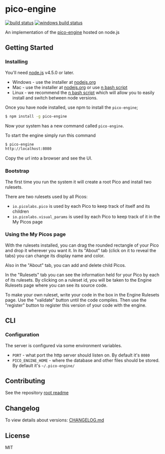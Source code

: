# pico-engine

[![build status](https://secure.travis-ci.org/Picolab/pico-engine.svg)](https://travis-ci.org/Picolab/pico-engine)
[![windows build status](https://ci.appveyor.com/api/projects/status/cxnk24jb697a9m5b?svg=true)](https://ci.appveyor.com/project/farskipper/pico-engine)

An implementation of the [pico-engine](http://www.windley.com/archives/2016/03/rebuilding_krl.shtml) hosted on node.js

## Getting Started

### Installing

You'll need [node.js](https://nodejs.org/) v4.5.0 or later.
 * Windows - use the installer at [nodejs.org](https://nodejs.org/en/download/)
 * Mac - use the installer at [nodejs.org](https://nodejs.org/en/download/) or use [n bash script](https://github.com/tj/n)
 * Linux - we recommend the [n bash script](https://github.com/tj/n) which will allow you to easily install and switch between node versions.

Once you have node installed, use npm to install the `pico-engine`;

```sh
$ npm install -g pico-engine
```
Now your system has a new command called `pico-engine`.

To start the engine simply run this command
```sh
$ pico-engine
http://localhost:8080
```
Copy the url into a browser and see the UI.

### Bootstrap
The first time you run the system it will create a root Pico and install two rulesets.

There are two rulesets used by all Picos:
 * `io.picolabs.pico` is used by each Pico to keep track of itself and its children
 * `io.picolabs.visual_params` is used by each Pico to keep track of it in the My Picos page
 
### Using the My Picos page

With the rulesets installed, you can drag the rounded rectangle of your Pico and drop it
wherever you want it. In its "About" tab (click on it to reveal the tabs) you can change its
display name and color.

Also in the "About" tab, you can add and delete child Picos.

In the "Rulesets" tab you can see the information held for your Pico by each of its rulesets.
By clicking on a ruleset id,
you will be taken to the Engine Rulesets page
where you can see its source code.

To make your own ruleset, write your code in the box in the
Engine Rulesets page.
Use the "validate" button until the code compiles.
Then use the "register" button to register this version
of your code with the engine.

## CLI
### Configuration
The server is configured via some environment variables.

 * `PORT` - what port the http server should listen on. By default it's `8080`
 * `PICO_ENGINE_HOME` - where the database and other files should be stored. By default it's `~/.pico-engine/`

## Contributing

See the repository [root readme](https://github.com/Picolab/pico-engine#readme)

## Changelog

To view details about versions: [CHANGELOG.md](https://github.com/Picolab/pico-engine/blob/master/CHANGELOG.md)

## License
MIT
